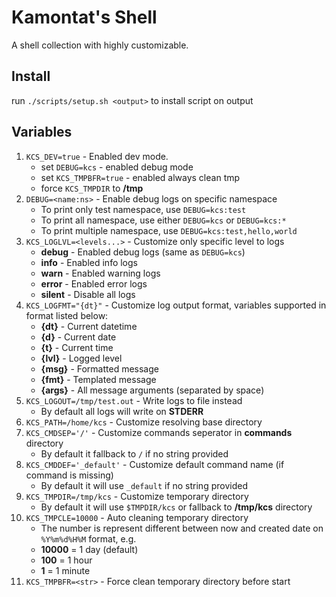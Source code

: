# Kamontat's Shell

A shell collection with highly customizable.

## Install

run `./scripts/setup.sh <output>` to install script on output

## Variables

1. `KCS_DEV=true` - Enabled dev mode.
    - set `DEBUG=kcs` - enabled debug mode
    - set `KCS_TMPBFR=true` - enabled always clean tmp
    - force `KCS_TMPDIR` to **/tmp**
2. `DEBUG=<name:ns>` - Enable debug logs on specific namespace
    - To print only test namespace, use `DEBUG=kcs:test`
    - To print all namespace, use either `DEBUG=kcs` or `DEBUG=kcs:*`
    - To print multiple namespace, use `DEBUG=kcs:test,hello,world`
3. `KCS_LOGLVL=<levels...>` - Customize only specific level to logs
    - **debug** - Enabled debug logs (same as `DEBUG=kcs`)
    - **info** - Enabled info logs
    - **warn** - Enabled warning logs
    - **error** - Enabled error logs
    - **silent** - Disable all logs
4. `KCS_LOGFMT="{dt}"` - Customize log output format, variables supported in format listed below:
    - **{dt}** - Current datetime
    - **{d}** - Current date
    - **{t}** - Current time
    - **{lvl}** - Logged level
    - **{msg}** - Formatted message
    - **{fmt}** - Templated message
    - **{args}** - All message arguments (separated by space)
5. `KCS_LOGOUT=/tmp/test.out` - Write logs to file instead
    - By default all logs will write on **STDERR**
6. `KCS_PATH=/home/kcs` - Customize resolving base directory
7. `KCS_CMDSEP='/'` - Customize commands seperator in **commands** directory
    - By default it fallback to `/` if no string provided
8. `KCS_CMDDEF='_default'` - Customize default command name (if command is missing)
    - By default it will use `_default` if no string provided
9. `KCS_TMPDIR=/tmp/kcs` - Customize temporary directory
    - By default it will use `$TMPDIR/kcs` or fallback to **/tmp/kcs** directory
10. `KCS_TMPCLE=10000` - Auto cleaning temporary directory
    - The number is represent different between now and created date on `%Y%m%d%H%M` format, e.g.
    - **10000** = 1 day (default)
    - **100** = 1 hour
    - **1** = 1 minute
11. `KCS_TMPBFR=<str>` - Force clean temporary directory before start
